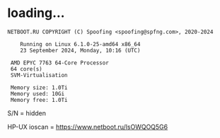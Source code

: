 # loading...
```
NETBOOT.RU COPYRIGHT (C) Spoofing <spoofing@spfng.com>, 2020-2024

	Running on Linux 6.1.0-25-amd64 x86_64
	23 September 2024, Monday, 10:16 (UTC)

 AMD EPYC 7763 64-Core Processor
 64 core(s)
 SVM-Virtualisation

 Memory size: 1.0Ti
 Memory used: 10Gi
 Memory free: 1.0Ti
```
S/N = hidden

HP-UX ioscan = https://www.netboot.ru/lsOWQOQ5G6

